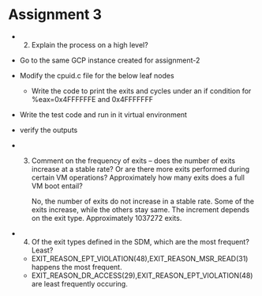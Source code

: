 # Assignment 3
 

* 2. Explain the process on a high level?
* Go to the same GCP instance created for assignment-2

* Modify the cpuid.c file for the below leaf nodes
  * Write the code to print the exits and cycles under an if condition for %eax=0x4FFFFFFE and 0x4FFFFFFF
* Write the test code and run in it virtual environment
* verify the outputs

* 3. Comment on the frequency of exits – does the number of exits increase at a stable rate? Or are there 
more exits performed during certain VM operations? Approximately how many exits does a full VM 
boot entail?

       No, the number of exits do not increase in a stable rate. Some of the exits increase, while the others stay same. The increment depends on the exit type. Approximately 1037272 exits.
    
* 4. Of the exit types defined in the SDM, which are the most frequent? Least?
  * EXIT_REASON_EPT_VIOLATION(48),EXIT_REASON_MSR_READ(31) happens the most frequent.
  * EXIT_REASON_DR_ACCESS(29),EXIT_REASON_EPT_VIOLATION(48) are least frequently occuring.
